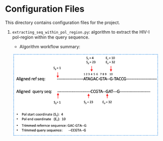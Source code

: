 # Configuration Files

This directory contains configuration files for the project.

1. `extracting_seq_within_pol_region.py`: algorithm to extract the HIV-I pol-region within the query sequence.
   - Algorithm workflow summary:
   
   ![Workflow Summary](../figures/pol_region_finder_extractor.png)
